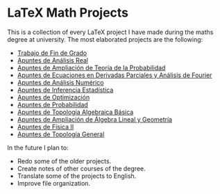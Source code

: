 # LaTeX Math Projects

This is a collection of every LaTeX project I have made during the maths degree at university. The most elaborated projects are the following:

- [Trabajo de Fin de Grado](https://github.com/dldelpino/latex/blob/main/2024-2025/tfg/main.pdf)
- [Apuntes de Análisis Real](https://github.com/dldelpino/latex/blob/main/2024-2025/ar_apuntes/main.pdf)
- [Apuntes de Ampliación de Teoría de la Probabilidad](https://github.com/dldelpino/latex/blob/main/2024-2025/atp_apuntes/main.pdf)
- [Apuntes de Ecuaciones en Derivadas Parciales y Análisis de Fourier](https://github.com/dldelpino/latex/blob/main/2024-2025/edpaf_apuntes/main.pdf)
- [Apuntes de Análisis Numérico](https://github.com/dldelpino/latex/blob/main/2023-2024/an_apuntes/main.pdf)
- [Apuntes de Inferencia Estadística](https://github.com/dldelpino/latex/blob/main/2023-2024/ie_apuntes/main.pdf)
- [Apuntes de Optimización](https://github.com/dldelpino/latex/blob/main/2023-2024/opt_apuntes/main.pdf)
- [Apuntes de Probabilidad](https://github.com/dldelpino/latex/blob/main/2023-2024/pro_apuntes/main.pdf)
- [Apuntes de Topología Algebraica Básica](https://github.com/dldelpino/latex/blob/main/2023-2024/tab_apuntes/main.pdf)
- [Apuntes de Ampliación de Álgebra Lineal y Geometría](https://github.com/dldelpino/latex/blob/main/2022-2023/aalg_apuntes/main.pdf)
- [Apuntes de Física II](https://github.com/dldelpino/latex/blob/main/2022-2023/f2_apuntes/main.pdf)
- [Apuntes de Topología General](https://github.com/dldelpino/latex/blob/main/2022-2023/tg_apuntes/main.pdf)

In the future I plan to:
- Redo some of the older projects.
- Create notes of other courses of the degree.
- Translate some of the projects to English.
- Improve file organization.